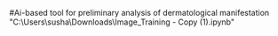 #Ai-based tool for preliminary analysis of dermatological manifestation
"C:\Users\susha\Downloads\Image_Training - Copy (1).ipynb"
